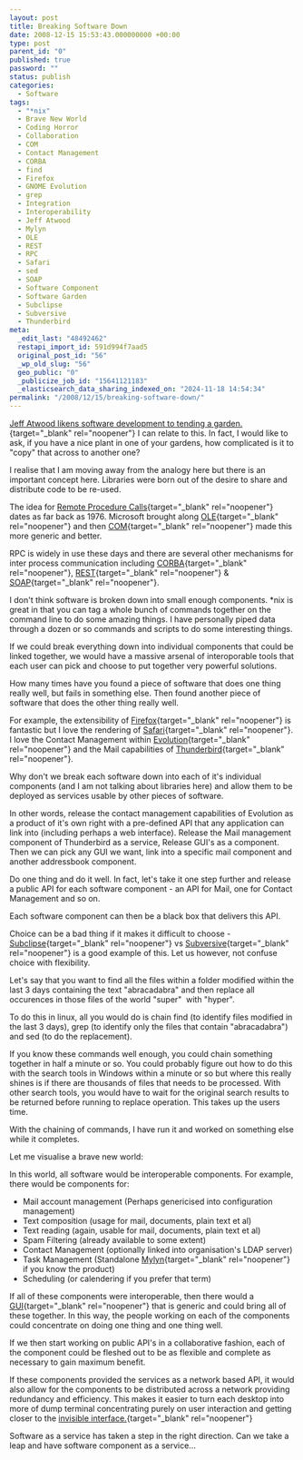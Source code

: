```yaml
---
layout: post
title: Breaking Software Down
date: 2008-12-15 15:53:43.000000000 +00:00
type: post
parent_id: "0"
published: true
password: ""
status: publish
categories:
  - Software
tags:
  - "*nix"
  - Brave New World
  - Coding Horror
  - Collaboration
  - COM
  - Contact Management
  - CORBA
  - find
  - Firefox
  - GNOME Evolution
  - grep
  - Integration
  - Interoperability
  - Jeff Atwood
  - Mylyn
  - OLE
  - REST
  - RPC
  - Safari
  - sed
  - SOAP
  - Software Component
  - Software Garden
  - Subclipse
  - Subversive
  - Thunderbird
meta:
  _edit_last: "48492462"
  restapi_import_id: 591d994f7aad5
  original_post_id: "56"
  _wp_old_slug: "56"
  geo_public: "0"
  _publicize_job_id: "15641121183"
  _elasticsearch_data_sharing_indexed_on: "2024-11-18 14:54:34"
permalink: "/2008/12/15/breaking-software-down/"
---
```


[Jeff Atwood likens software development to tending a garden.](http://www.codinghorror.com/blog/archives/000987.html "Tending Your Software Garden"){target="\_blank"
rel="noopener"} I can relate to this. In fact, I would like to ask, if you have
a nice plant in one of your gardens, how complicated is it to \"copy\" that
across to another one?

I realise that I am moving away from the analogy here but there is an important
concept here. Libraries were born out of the desire to share and distribute code
to be re-used.

The idea for
[Remote Procedure Calls](http://en.wikipedia.org/wiki/Remote_procedure_call "Remote Procedure Call"){target="\_blank"
rel="noopener"} dates as far back as 1976. Microsoft brought along
[OLE](http://en.wikipedia.org/wiki/Object_Linking_and_Embedding "Object Linking and Embedding"){target="\_blank"
rel="noopener"} and then
[COM](http://en.wikipedia.org/wiki/Component_Object_Model "Component Object Model"){target="\_blank"
rel="noopener"} made this more generic and better.

RPC is widely in use these days and there are several other mechanisms for inter
process communication including
[CORBA](http://en.wikipedia.org/wiki/CORBA "Common Object Request Broker Architecture"){target="_blank"
rel="noopener"},
[REST](http://en.wikipedia.org/wiki/REST "Representational State Transfer"){target="\_blank"
rel="noopener"} & [SOAP](http://en.wikipedia.org/wiki/SOAP_(protocol) "Simple
Object Access Protocol"){target="\_blank" rel="noopener"}.

I don\'t think software is broken down into small enough components. \*nix is
great in that you can tag a whole bunch of commands together on the command line
to do some amazing things. I have personally piped data through a dozen or so
commands and scripts to do some interesting things.

If we could break everything down into individual components that could be
linked together, we would have a massive arsenal of interoporable tools that
each user can pick and choose to put together very powerful solutions.

How many times have you found a piece of software that does one thing really
well, but fails in something else. Then found another piece of software that
does the other thing really well.

For example, the extensibility of
[Firefox](http://www.mozilla.org/firefox "Firefox"){target="\_blank"
rel="noopener"} is fantastic but I love the rendering of
[Safari](http://www.apple.com/safari/ "Safari Web Browser"){target="\_blank"
rel="noopener"}. I love the Contact Management within
[Evolution](http://projects.gnome.org/evolution/ "Evolution"){target="\_blank"
rel="noopener"} and the Mail capabilities of
[Thunderbird](http://www.mozilla.org/thunderbird "Thunderbird"){target="\_blank"
rel="noopener"}.

Why don\'t we break each software down into each of it\'s individual components
(and I am not talking about libraries here) and allow them to be deployed as
services usable by other pieces of software.

In other words, release the contact management capabilities of Evolution as a
product of it\'s own right with a pre-defined API that any application can link
into (including perhaps a web interface). Release the Mail management component
of Thunderbird as a service, Release GUI\'s as a component. Then we can pick any
GUI we want, link into a specific mail component and another addressbook
component.

Do one thing and do it well. In fact, let\'s take it one step further and
release a public API for each software component - an API for Mail, one for
Contact Management and so on.

Each software component can then be a black box that delivers this API.

Choice can be a bad thing if it makes it difficult to choose -
[Subclipse](http://subclipse.tigris.org "Subclipse"){target="\_blank"
rel="noopener"} vs
[Subversive](http://www.eclipse.org/subversive "Subversive"){target="\_blank"
rel="noopener"} is a good example of this. Let us however, not confuse choice
with flexibility.

Let\'s say that you want to find all the files within a folder modified within
the last 3 days containing the text \"abracadabra\" and then replace all
occurences in those files of the world \"super\"  with \"hyper\".

To do this in linux, all you would do is chain find (to identify files modified
in the last 3 days), grep (to identify only the files that contain
\"abracadabra\") and sed (to do the replacement).

If you know these commands well enough, you could chain something together in
half a minute or so. You could probably figure out how to do this with the
search tools in Windows within a minute or so but where this really shines is if
there are thousands of files that needs to be processed. With other search
tools, you would have to wait for the original search results to be returned
before running to replace operation. This takes up the users time.

With the chaining of commands, I have run it and worked on something else while
it completes.

Let me visualise a brave new world:

In this world, all software would be interoperable components. For example,
there would be components for:

- Mail account management (Perhaps genericised into configuration management)
- Text composition (usage for mail, documents, plain text et al)
- Text reading (again, usable for mail, documents, plain text et al)
- Spam Filtering (already available to some extent)
- Contact Management (optionally linked into organisation\'s LDAP server)
- Task Management (Standalone
  [Mylyn](http://www.eclipse.org/mylyn/ "Eclipse - Mylyn"){target="\_blank"
  rel="noopener"} if you know the product)
- Scheduling (or calendering if you prefer that term)

If all of these components were interoperable, then there would a
[GUI](http://en.wikipedia.org/wiki/Graphical_user_interface "Graphical User Interface"){target="\_blank"
rel="noopener"} that is generic and could bring all of these together. In this
way, the people working on each of the components could concentrate on doing one
thing and one thing well.

If we then start working on public API\'s in a collaborative fashion, each of
the component could be fleshed out to be as flexible and complete as necessary
to gain maximum benefit.

If these components provided the services as a network based API, it would also
allow for the components to be distributed across a network providing redundancy
and efficiency. This makes it easier to turn each desktop into more of dump
terminal concentrating purely on user interaction and getting closer to the
[invisible interface.](http://drone-ah.com/2008/12/12/invisible-interface/ "Invisible Interface"){target="\_blank"
rel="noopener"}

Software as a service has taken a step in the right direction. Can we take a
leap and have software component as a service\...

